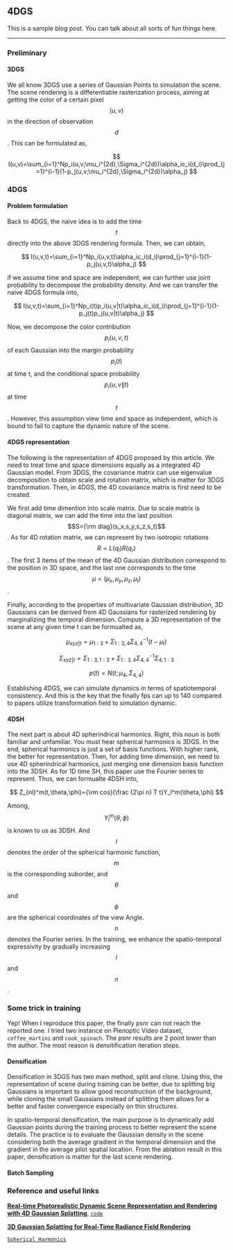 ## 4DGS 

This is a sample blog post. You can talk about all sorts of fun things here.

---

### Preliminary

#### 3DGS

We all know 3DGS use a series of Gaussian Points to simulation the scene. The scene rendering is a differentiable rasterization process, aiming at getting the color of a certain pixel $$(u,v)$$ in the direction of observation $$d$$. This can be formulated as,

$$
I(u,v)=\sum_{i=1}^Np_i(u,v;\mu_i^{2d},\Sigma_i^{2d})\alpha_ic_i(d_i)\prod_{j=1}^{i-1}(1-p_j(u,v;\mu_i^{2d},\Sigma_i^{2d})\alpha_j)
$$

### 4DGS

#### Problem formulation

Back to 4DGS, the naive idea is to add the time $$t$$ directly into the above 3DGS rendering formula. Then, we can obtain,

$$
I(u,v,t)=\sum_{i=1}^Np_i(u,v,t)\alpha_ic_i(d_i)\prod_{j=1}^{i-1}(1-p_j(u,v,t)\alpha_j)
$$

if we assume time and space are independent, we can further use joint probability to decompose the probability density. And we can transfer the naive 4DGS formula into,

$$
I(u,v,t)=\sum_{i=1}^Np_i(t)p_i(u,v|t)\alpha_ic_i(d_i)\prod_{j=1}^{i-1}(1-p_j(t)p_j(u,v|t)\alpha_j)
$$

Now, we decompose the color contribution $$p_i(u,v,t)$$ of each Gaussian into the margin probability $$p_i(t)$$ at time t, and the conditional space probability $$p_i(u,v\|t)$$ at time $$t$$. However, this assumption view time and space as independent, which is bound to fail to capture the dynamic nature of the scene.


#### 4DGS representation
The following is the representation of 4DGS proposed by this article. We need to treat time and space dimensions equally as a integrated 4D Gaussian model. From 3DGS, the covariance matrix can use eigenvalue decomposition to obtain scale and rotation matrix, which is matter for 3DGS transformation. Then, in 4DGS, the 4D covariance matrix is first need to be created. 

We first add time dimention into scale matrix. Due to scale matrix is diagonal matrix, we can add the time into the last position $$S={\rm diag}(s_x,s_y,s_z,s_t)$$. As for 4D rotation matrix, we can represent by two isotropic rotations $$R=L(q_l)R(q_r)$$. The first 3 items of the mean of the 4D Gaussian distribution correspond to the position in 3D space, and the last one corresponds to the time $$\mu = (\mu_x,\mu_y,\mu_z,\mu_t)$$.

Finally, according to the properties of multivariate Gaussian distribution, 3D Gaussians can be derived from 4D Gaussians for rasterized rendering by marginalizing the temporal dimension. Compute a 3D representation of the scene at any given time t can be formualted as,

$$
\mu_{xyz|t}=\mu_{1:3}+\Sigma_{1:3,4}\Sigma_{4,4}^{-1}(t-\mu_t) 
$$

$$
\Sigma_{xyz|t}=\Sigma_{1:3,1:3}+\Sigma_{1:3,4}\Sigma_{4,4}^{-1}\Sigma_{4,1:3} 
$$

$$
p(t)=N(t;\mu_4,\Sigma_{4,4})
$$

Establishing 4DGS, we can simulate dynamics in terms of spatiotemporal consistency. And this is the key that the finally fps can up to 140 compared to papers utilize transformation field to simulation dynamic.

#### 4DSH

The next part is about 4D spherindrical harmonics. Right, this noun is both familiar and unfamiliar. You must hear spherical harmonics is 3DGS. In the end, spherical harmonics is just a set of basis functions. With higher rank, the better for representation. Then, for adding time dimension, we need to use 4D spherindrical harmonics, just merging one dimension basis function into the 3DSH. As for 1D time SH, this paper use the Fourier series to represent. Thus, we can formualte 4DSH into,

$$
Z_{nl}^m(t,\theta,\phi)={\rm cos}(\frac {2\pi n} T t)Y_l^m(\theta,\phi)
$$

Among, $$Y_l^m(\theta,\phi)$$ is known to us as 3DSH. And $$l$$ denotes the order of the spherical harmonic function, $$m$$ is the corresponding suborder, and $$\theta$$ and $$\phi$$ are the spherical coordinates of the view Angle. $$n$$ denotes the Fourier series. In the training, we enhance the spatio-temporal expressivity by gradually increasing $$l$$ and $$n$$.

### Some trick in training

Yep! When I reproduce this paper, the finally psnr can not reach the reported one. I tried two instance on Plenoptic Video dataset, `coffee_martini` and `cook_spinach`. The psnr results are 2 point lower than the author. The most reason is densitification iteration steps.

#### Densification

Densification in 3DGS has two main method, split and clone. Using this, the representation of scene during training can be better, due to splitting big Gaussians is important to allow good reconstruction of the background, while cloning the small Gaussians instead of splitting
them allows for a better and faster convergence especially on thin structures.

In spatio-temporal densification, the main purpose is to dynamically add Gaussian points during the training process to better represent the scene details. The practice is to evaluate the Gaussian density in the scene considering both the average gradient in the temporal dimension and the gradient in the average pilot spatial location. From the ablation result in this paper, densification is matter for the last scene rendering.


#### Batch Sampling


### Reference and useful links

**[Real-time Photorealistic Dynamic Scene Representation and Rendering with 4D Gaussian Splatting](https://arxiv.org/abs/2310.10642)**, [`code`](https://github.com/fudan-zvg/4d-gaussian-splatting/tree/main)

**[3D Gaussian Splatting for Real-Time Radiance Field Rendering](https://repo-sam.inria.fr/fungraph/3d-gaussian-splatting/3d_gaussian_splatting_high.pdf)**

[`Spherical Harmonics`](https://puye.blog/posts/SH-Introduction-CN/)


